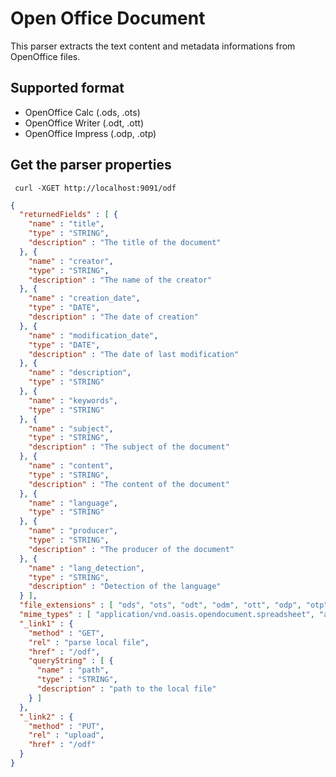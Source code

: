 Open Office Document
====================

This parser extracts the text content and metadata informations from OpenOffice files.

Supported format
----------------

- OpenOffice Calc (.ods, .ots)
- OpenOffice Writer (.odt, .ott)
- OpenOffice Impress (.odp, .otp)

Get the parser properties
-------------------------

     curl -XGET http://localhost:9091/odf

```json
{
  "returnedFields" : [ {
    "name" : "title",
    "type" : "STRING",
    "description" : "The title of the document"
  }, {
    "name" : "creator",
    "type" : "STRING",
    "description" : "The name of the creator"
  }, {
    "name" : "creation_date",
    "type" : "DATE",
    "description" : "The date of creation"
  }, {
    "name" : "modification_date",
    "type" : "DATE",
    "description" : "The date of last modification"
  }, {
    "name" : "description",
    "type" : "STRING"
  }, {
    "name" : "keywords",
    "type" : "STRING"
  }, {
    "name" : "subject",
    "type" : "STRING",
    "description" : "The subject of the document"
  }, {
    "name" : "content",
    "type" : "STRING",
    "description" : "The content of the document"
  }, {
    "name" : "language",
    "type" : "STRING"
  }, {
    "name" : "producer",
    "type" : "STRING",
    "description" : "The producer of the document"
  }, {
    "name" : "lang_detection",
    "type" : "STRING",
    "description" : "Detection of the language"
  } ],
  "file_extensions" : [ "ods", "ots", "odt", "odm", "ott", "odp", "otp" ],
  "mime_types" : [ "application/vnd.oasis.opendocument.spreadsheet", "application/vnd.oasis.opendocument.spreadsheet-template", "application/vnd.oasis.opendocument.text", "application/vnd.oasis.opendocument.text-master", "application/vnd.oasis.opendocument.text-template", "application/vnd.oasis.opendocument.presentation", "application/vnd.oasis.opendocument.presentation-template" ],
  "_link1" : {
    "method" : "GET",
    "rel" : "parse local file",
    "href" : "/odf",
    "queryString" : [ {
      "name" : "path",
      "type" : "STRING",
      "description" : "path to the local file"
    } ]
  },
  "_link2" : {
    "method" : "PUT",
    "rel" : "upload",
    "href" : "/odf"
  }
}
```